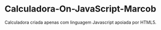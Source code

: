 # Calculadora-On-JavaScript-Marcob
Calculadora criada apenas com linguagem Javascript apoiada por HTML5.
